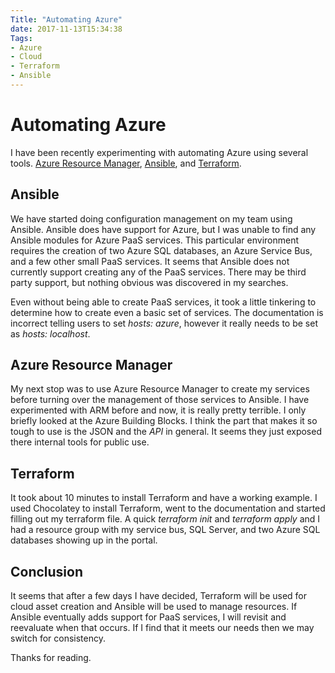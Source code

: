 ```yaml
---
Title: "Automating Azure"
date: 2017-11-13T15:34:38
Tags: 
- Azure
- Cloud
- Terraform
- Ansible
---
```

# Automating Azure

I have been recently experimenting with automating Azure using several tools. [Azure Resource Manager](https://docs.microsoft.com/en-us/azure/azure-resource-manager/resource-group-overview), [Ansible](https://www.ansible.com/), and [Terraform](https://www.terraform.io/). 

## Ansible

We have started doing configuration management on my team using Ansible. Ansible does have support for Azure, but I was unable to find any Ansible modules for Azure PaaS services. This particular environment requires the creation of two Azure SQL databases, an Azure Service Bus, and a few other small PaaS services. It seems that Ansible does not currently support creating any of the PaaS services. There may be third party support, but nothing obvious was discovered in my searches. 

Even without being able to create PaaS services, it took a little tinkering to determine how to create even a basic set of services. The documentation is incorrect telling users to set *hosts: azure*, however it really needs to be set as *hosts: localhost*.

## Azure Resource Manager

My next stop was to use Azure Resource Manager to create my services before turning over the management of those services to Ansible. I have experimented with ARM before and now, it is really pretty terrible. I only briefly looked at the Azure Building Blocks. I think the part that makes it so tough to use is the JSON and the *API* in general. It seems they just exposed there internal tools for public use.

## Terraform

It took about 10 minutes to install Terraform and have a working example. I used Chocolatey to install Terraform, went to the documentation and started filling out my terraform file. A quick *terraform init* and *terraform apply* and I had a resource group with my service bus, SQL Server, and two Azure SQL databases showing up in the portal.

## Conclusion

It seems that after a few days I have decided, Terraform will be used for cloud asset creation and Ansible will be used to manage resources. If Ansible eventually adds support for PaaS services, I will revisit and reevaluate when that occurs. If I find that it meets our needs then we may switch for consistency. 

Thanks for reading.
